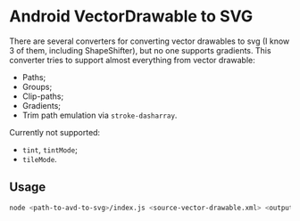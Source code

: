 # Android VectorDrawable to SVG

There are several converters for converting vector drawables to svg (I know 3 of them, including ShapeShifter), but no one supports gradients. This converter tries to support almost everything from vector drawable:

- Paths;
- Groups;
- Clip-paths;
- Gradients;
- Trim path emulation via `stroke-dasharray`.

Currently not supported:

- `tint`, `tintMode`;
- `tileMode`.

## Usage

```bash
node <path-to-avd-to-svg>/index.js <source-vector-drawable.xml> <output.svg>
```
